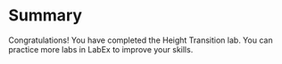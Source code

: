 # Summary

Congratulations! You have completed the Height Transition lab. You can practice more labs in LabEx to improve your skills.
